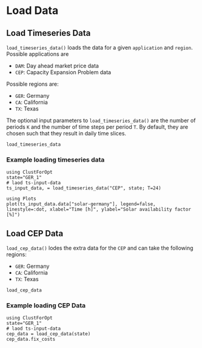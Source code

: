 # Load Data
## Load Timeseries Data
`load_timeseries_data()` loads the data for a given `application` and `region`.
Possible applications are
- `DAM`: Day ahead market price data
- `CEP`: Capacity Expansion Problem data

Possible regions are:
- `GER`: Germany
- `CA`: California
- `TX`: Texas

The optional input parameters to `load_timeseries_data()` are the number of periods `K` and the number of time steps per period `T`. By default, they are chosen such that they result in daily time slices.

```@docs
load_timeseries_data
```
### Example loading timeseries data
```@example
using ClustForOpt
state="GER_1"
# laod ts-input-data
ts_input_data, = load_timeseries_data("CEP", state; T=24)

using Plots
plot(ts_input_data.data["solar-germany"], legend=false, linestyle=:dot, xlabel="Time [h]", ylabel="Solar availability factor [%]")
```


## Load CEP Data
`load_cep_data()` lodes the extra data for the `CEP` and can take the following regions:
- `GER`: Germany
- `CA`: California
- `TX`: Texas

```@docs
load_cep_data
```
### Example loading CEP Data
```@example
using ClustForOpt
state="GER_1"
# laod ts-input-data
cep_data = load_cep_data(state)
cep_data.fix_costs
```
